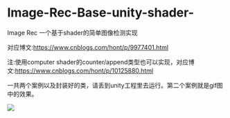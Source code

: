 # Image-Rec-Base-unity-shader-
Image Rec 一个基于shader的简单图像检测实现

对应博文:https://www.cnblogs.com/hont/p/9977401.html

注:使用computer shader的counter/append类型也可以实现，对应博文:https://www.cnblogs.com/hont/p/10125880.html

一共两个案例以及封装好的类，请丢到unity工程里去运行。第二个案例就是gif图中的效果。

![](https://github.com/hont127/Image-Rec-Base-unity-shader-/blob/master/Preview.gif)
